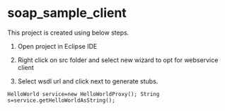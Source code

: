 # soap_sample_client

This project is created using below steps.


1. Open project in Eclipse IDE

2. Right click on src folder and select new wizard to opt for webservice client

3. Select wsdl url and click next to generate stubs.

`
HelloWorld service=new HelloWorldProxy();
String s=service.getHelloWorldAsString();
`